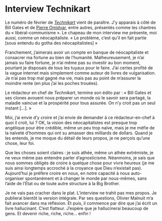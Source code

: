 # Interview Technikart

Le numéro de février de [*Technikart*](http://www.technikart.com/article.php3?id_article=887) vient de paraître. J’y apparais à côté de Bill Gates et de [Pierre Omidyar](http://pierre.typepad.com), entre autres, présentés comme les chantres du « libéral-communisme ». Le chapeau de mon interview me présente, moi aussi, comme un néocapitaliste. « Le problème, c’est qu’il en fait partie \[sous entendu du gotha des néocapitalistes\] »

Franchement, j’aimerais avoir un compte en banque de néocapitaliste et consacrer ma fortune au bien de l’humanité. Malheureusement, je n’ai jamais su faire fortune, je n’ai même pas su investir au bon moment, pourtant je disposais de tous les tuyaux pour le faire. J’ai certes profité de la vague internet mais simplement comme auteur de livres de vulgarisation. Je n’ai pas trop mal gagné ma vie, mais pas au point de m’assurer la moindre rente (en plus j’ai les poches trouées).

Le rédacteur en chef de *Technikart*, termine son édito par : « Bill Gates et ses clones avouent nous préparer un monde où le savoir sera partagé, la maladie vaincue et la prospérité pour tous assurée. On n’y croit pas un seul instant \[…\]. »

Moi, j’ai envie d’y croire et j’ai envie de demander à ce rédacteur-en-chef à quoi il croit, lui ? OK, la vision des néocapitalistes est presque trop angélique pour être crédible, même un peu trop naïve, mais je me méfie de la naïveté d’hommes qui ont su amasser des milliards de dollars. Quand je les entends, je me moque du détail de leurs propos, je ne perçois qu’une chose, leur foi.

Que les choses soient claires : je suis athée, même un athée extrémiste, je ne veux même pas entendre parler d’agnosticisme. Néanmoins, je sais que nous sommes obligés de croire à quelque chose pour vivre heureux (je me suis ainsi longtemps accroché à la croyance que Dieu n’existait pas). Aujourd’hui je préfère croire en nous, en notre capacité à nous auto-organiser spontanément et à changer le monde par nous-mêmes, sans l’aide de l’État ou de toute autre structure à la Big Brother.

Je ne vais pas cracher dans le plat. L’interview ne trahit pas mes propos. Je publierai bientôt la version intégrale. Par ses questions, Olivier Malnuit m’a fait avancer dans ma réflexion. Et puis, il commence par dire que j’ai écrit un livre hallucinant. C’est flatteur. J’espère que je hallucinerai beaucoup de gens. Et devenir riche, riche, riche… enfin !